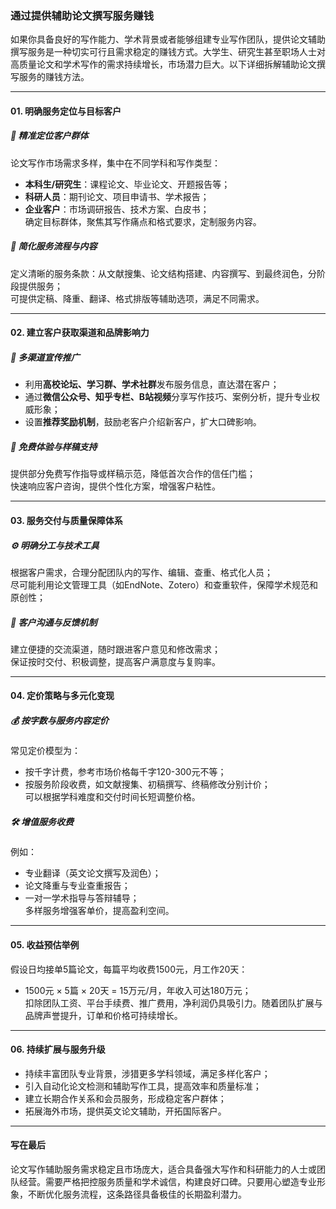 ### 通过提供辅助论文撰写服务赚钱  
如果你具备良好的写作能力、学术背景或者能够组建专业写作团队，提供论文辅助撰写服务是一种切实可行且需求稳定的赚钱方式。大学生、研究生甚至职场人士对高质量论文和学术写作的需求持续增长，市场潜力巨大。以下详细拆解辅助论文撰写服务的赚钱方法。  

---  
#### 01. 明确服务定位与目标客户  
##### 🎯 精准定位客户群体  
论文写作市场需求多样，集中在不同学科和写作类型：  
* **本科生/研究生**：课程论文、毕业论文、开题报告等；  
* **科研人员**：期刊论文、项目申请书、学术报告；  
* **企业客户**：市场调研报告、技术方案、白皮书；  
确定目标群体，聚焦其写作痛点和格式要求，定制服务内容。  
##### 🌱 简化服务流程与内容  
定义清晰的服务条款：从文献搜集、论文结构搭建、内容撰写、到最终润色，分阶段提供服务；  
可提供定稿、降重、翻译、格式排版等辅助选项，满足不同需求。  

---  
#### 02. 建立客户获取渠道和品牌影响力  
##### 📢 多渠道宣传推广  
* 利用**高校论坛、学习群、学术社群**发布服务信息，直达潜在客户；  
* 通过**微信公众号、知乎专栏、B站视频**分享写作技巧、案例分析，提升专业权威形象；  
* 设置**推荐奖励机制**，鼓励老客户介绍新客户，扩大口碑影响。  
##### 🔧 免费体验与样稿支持  
提供部分免费写作指导或样稿示范，降低首次合作的信任门槛；  
快速响应客户咨询，提供个性化方案，增强客户粘性。  

---  
#### 03. 服务交付与质量保障体系  
##### ⚙️ 明确分工与技术工具  
根据客户需求，合理分配团队内的写作、编辑、查重、格式化人员；  
尽可能利用论文管理工具（如EndNote、Zotero）和查重软件，保障学术规范和原创性；  
##### 🤝 客户沟通与反馈机制  
建立便捷的交流渠道，随时跟进客户意见和修改需求；  
保证按时交付、积极调整，提高客户满意度与复购率。  

---  
#### 04. 定价策略与多元化变现  
##### 💰 按字数与服务内容定价  
常见定价模型为：  
* 按千字计费，参考市场价格每千字120-300元不等；  
* 按服务阶段收费，如文献搜集、初稿撰写、终稿修改分别计价；  
可以根据学科难度和交付时间长短调整价格。  
##### 🛠️ 增值服务收费  
例如：  
* 专业翻译（英文论文撰写及润色）；  
* 论文降重与专业查重报告；  
* 一对一学术指导与答辩辅导；  
多样服务增强客单价，提高盈利空间。  

---  
#### 05. 收益预估举例  
假设日均接单5篇论文，每篇平均收费1500元，月工作20天：  
* 1500元 × 5篇 × 20天 = 15万元/月，年收入可达180万元；  
扣除团队工资、平台手续费、推广费用，净利润仍具吸引力。随着团队扩展与品牌声誉提升，订单和价格可持续增长。  

---  
#### 06. 持续扩展与服务升级  
* 持续丰富团队专业背景，涉猎更多学科领域，满足多样化客户；  
* 引入自动化论文检测和辅助写作工具，提高效率和质量标准；  
* 建立长期合作关系和会员服务，形成稳定客户群体；  
* 拓展海外市场，提供英文论文辅助，开拓国际客户。  

---  
#### 写在最后  
论文写作辅助服务需求稳定且市场庞大，适合具备强大写作和科研能力的人士或团队经营。需要严格把控服务质量和学术诚信，构建良好口碑。只要用心塑造专业形象，不断优化服务流程，这条路径具备极佳的长期盈利潜力。